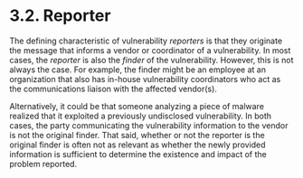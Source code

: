 # 3.2. Reporter 

The defining characteristic of vulnerability *reporters* is that they
originate the message that informs a vendor or coordinator of a
vulnerability. In most cases, the *reporter* is also the *finder* of the
vulnerability. However, this is not always the case. For example, the
finder might be an employee at an organization that also has in-house
vulnerability coordinators who act as the communications liaison with
the affected vendor(s).


Alternatively, it could be that someone analyzing a piece of malware
realized that it exploited a previously undisclosed vulnerability. In
both cases, the party communicating the vulnerability information to the
vendor is not the original finder. That said, whether or not the
reporter is the original finder is often not as relevant as whether the
newly provided information is sufficient to determine the existence and
impact of the problem reported.



